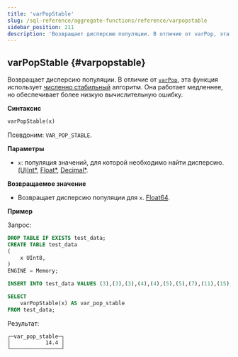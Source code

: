 ```yaml
---
title: 'varPopStable'
slug: /sql-reference/aggregate-functions/reference/varpopstable
sidebar_position: 211
description: 'Возвращает дисперсию популяции. В отличие от varPop, эта функция использует численно стабильный алгоритм. Она работает медленнее, но обеспечивает более низкую вычислительную ошибку.'
---
```


## varPopStable {#varpopstable}

Возвращает дисперсию популяции. В отличие от [`varPop`](../reference/varpop.md), эта функция использует [численно стабильный](https://en.wikipedia.org/wiki/Numerical_stability) алгоритм. Она работает медленнее, но обеспечивает более низкую вычислительную ошибку.

**Синтаксис**

```sql
varPopStable(x)
```

Псевдоним: `VAR_POP_STABLE`.

**Параметры**

- `x`: популяция значений, для которой необходимо найти дисперсию. [(U)Int*](../../data-types/int-uint.md), [Float*](../../data-types/float.md), [Decimal*](../../data-types/decimal.md).

**Возвращаемое значение**

- Возвращает дисперсию популяции для `x`. [Float64](../../data-types/float.md).

**Пример**

Запрос:

```sql
DROP TABLE IF EXISTS test_data;
CREATE TABLE test_data
(
    x UInt8,
)
ENGINE = Memory;

INSERT INTO test_data VALUES (3),(3),(3),(4),(4),(5),(5),(7),(11),(15);

SELECT
    varPopStable(x) AS var_pop_stable
FROM test_data;
```

Результат:

```response
┌─var_pop_stable─┐
│           14.4 │
└────────────────┘
```
